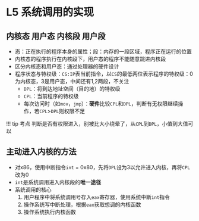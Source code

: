 # L5 系统调用的实现

## 内核态 用户态 内核段 用户段
- 态：正在执行的程序本身的属性；段：内存的一段区域，程序正在运行的位置
- 内核态的程序执行在内核段下，用户态的程序不能随意跳进内核段
- 区分内核态和用户态：通过处理器的硬件设计
- 程序状态与特权级：`CS:IP`表当前指令，以`CS`的最低两位表示程序的特权级：0为内核态，3是用户态，中间还有1,2两段，不关注
  - `DPL`：将到达地址空间（目的地）的特权级
  - `CPL`：当前程序的特权级
  - 每次访问时（如`mov`，`jmp`）：**硬件**比较`CPL`和`DPL`，判断有无权限继续操作，若`CPL`>`DPL`则权限不足

!!! tip 考点
    判断是否有权限进入，别被比大小绕晕了，从`CPL`到`DPL`，小值到大值可以

## 主动进入内核的方法
- 对x86，使用中断指令`int` = 0x80，先将`DPL`设为3以允许进入内核，再将`CPL`改为0
- `int`是系统调用进入内核段的**唯一途径**
- 系统调用的核心
  1. 用户程序中将系统调用号存入`eax`寄存器，使用系统中断`int`指令
  2. 操作系统写中断处理，根据`eax`获取想调的内核函数
  3. 操作系统执行内核函数
